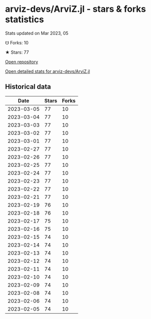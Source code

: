 # arviz-devs/ArviZ.jl - stars & forks statistics

Stats updated on Mar 2023, 05

☋ Forks: 10

★ Stars: 77

[Open repository](https://github.com/arviz-devs/ArviZ.jl)

[Open detailed stats for arviz-devs/ArviZ.jl](https://reviewgithub.com/rep/arviz-devs/ArviZ.jl)

## Historical data
| Date | Stars | Forks |
|------|-------|-------|
| 2023-03-05 | 77 | 10 | 
| 2023-03-04 | 77 | 10 | 
| 2023-03-03 | 77 | 10 | 
| 2023-03-02 | 77 | 10 | 
| 2023-03-01 | 77 | 10 | 
| 2023-02-27 | 77 | 10 | 
| 2023-02-26 | 77 | 10 | 
| 2023-02-25 | 77 | 10 | 
| 2023-02-24 | 77 | 10 | 
| 2023-02-23 | 77 | 10 | 
| 2023-02-22 | 77 | 10 | 
| 2023-02-21 | 77 | 10 | 
| 2023-02-19 | 76 | 10 | 
| 2023-02-18 | 76 | 10 | 
| 2023-02-17 | 75 | 10 | 
| 2023-02-16 | 75 | 10 | 
| 2023-02-15 | 74 | 10 | 
| 2023-02-14 | 74 | 10 | 
| 2023-02-13 | 74 | 10 | 
| 2023-02-12 | 74 | 10 | 
| 2023-02-11 | 74 | 10 | 
| 2023-02-10 | 74 | 10 | 
| 2023-02-09 | 74 | 10 | 
| 2023-02-08 | 74 | 10 | 
| 2023-02-06 | 74 | 10 | 
| 2023-02-05 | 74 | 10 | 

